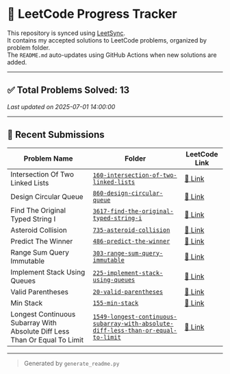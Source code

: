 # 🚀 LeetCode Progress Tracker

This repository is synced using [LeetSync](https://github.com/LeetSync/LeetSync).  
It contains my accepted solutions to LeetCode problems, organized by problem folder.  
The `README.md` auto-updates using GitHub Actions when new solutions are added.

---

## ✅ Total Problems Solved: 13

_Last updated on 2025-07-01 14:00:00_

---

## 📂 Recent Submissions

| Problem Name | Folder | LeetCode Link |
|--------------|--------|---------------|
| Intersection Of Two Linked Lists | [`160-intersection-of-two-linked-lists`](160-intersection-of-two-linked-lists) | [🔗 Link](https://leetcode.com/problems/160-intersection-of-two-linked-lists/) |
| Design Circular Queue | [`860-design-circular-queue`](860-design-circular-queue) | [🔗 Link](https://leetcode.com/problems/860-design-circular-queue/) |
| Find The Original Typed String I | [`3617-find-the-original-typed-string-i`](3617-find-the-original-typed-string-i) | [🔗 Link](https://leetcode.com/problems/3617-find-the-original-typed-string-i/) |
| Asteroid Collision | [`735-asteroid-collision`](735-asteroid-collision) | [🔗 Link](https://leetcode.com/problems/735-asteroid-collision/) |
| Predict The Winner | [`486-predict-the-winner`](486-predict-the-winner) | [🔗 Link](https://leetcode.com/problems/486-predict-the-winner/) |
| Range Sum Query Immutable | [`303-range-sum-query-immutable`](303-range-sum-query-immutable) | [🔗 Link](https://leetcode.com/problems/303-range-sum-query-immutable/) |
| Implement Stack Using Queues | [`225-implement-stack-using-queues`](225-implement-stack-using-queues) | [🔗 Link](https://leetcode.com/problems/225-implement-stack-using-queues/) |
| Valid Parentheses | [`20-valid-parentheses`](20-valid-parentheses) | [🔗 Link](https://leetcode.com/problems/20-valid-parentheses/) |
| Min Stack | [`155-min-stack`](155-min-stack) | [🔗 Link](https://leetcode.com/problems/155-min-stack/) |
| Longest Continuous Subarray With Absolute Diff Less Than Or Equal To Limit | [`1549-longest-continuous-subarray-with-absolute-diff-less-than-or-equal-to-limit`](1549-longest-continuous-subarray-with-absolute-diff-less-than-or-equal-to-limit) | [🔗 Link](https://leetcode.com/problems/1549-longest-continuous-subarray-with-absolute-diff-less-than-or-equal-to-limit/) |

---

> Generated by `generate_readme.py`
